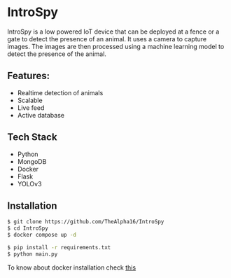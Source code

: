 # IntroSpy

IntroSpy is a low powered IoT device that can be deployed at a fence or a gate to detect the presence of an animal. It uses a camera to capture images. The images are then processed using a machine learning model to detect the presence of the animal.


## Features:
- Realtime detection of animals
- Scalable
- Live feed
- Active database

## Tech Stack
- Python
- MongoDB
- Docker
- Flask
- YOLOv3

## Installation

```bash
$ git clone https://github.com/TheAlpha16/IntroSpy
$ cd IntroSpy
$ docker compose up -d

$ pip install -r requirements.txt
$ python main.py
```

To know about docker installation check [this](https://docs.docker.com/engine/install/)
